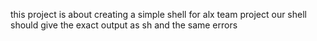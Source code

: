 this project is about creating a simple shell for alx team project
our shell should give the exact output as sh and the same errors
